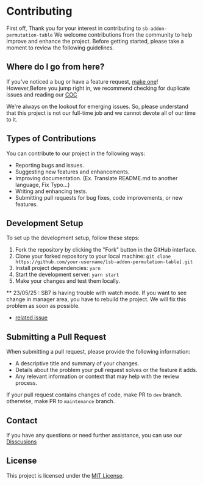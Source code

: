 # Contributing

First off, Thank you for your interest in contributing to `sb-addon-permutation-table` We welcome contributions from the community to help improve and enhance the project. Before getting started, please take a moment to review the following guidelines.

## Where do I go from here?

If you've noticed a bug or have a feature request, [make one](https://github.com/daimresearch/sb-addon-permutation-table/issues/new)! However,Before you jump right in, we recommend checking for duplicate issues and reading our [COC](./CODE_OF_CONDUCT.md)

We're always on the lookout for emerging issues. So, please understand that this project is not our full-time job and we cannot devote all of our time to it.

## Types of Contributions

You can contribute to our project in the following ways:

- Reporting bugs and issues.
- Suggesting new features and enhancements.
- Improving documentation. (Ex. Translate README.md to another language, Fix Typo...)
- Writing and enhancing tests.
- Submitting pull requests for bug fixes, code improvements, or new features.

## Development Setup

To set up the development setup, follow these steps:

1. Fork the repository by clicking the "Fork" button in the GitHub interface.
2. Clone your forked repository to your local machine: `git clone https://github.com/your-username/[sb-addon-permutation-table].git`
3. Install project dependencies: `yarn`
4. Start the development server: `yarn start`
5. Make your changes and test them locally.

\*\* 23/05/25 : SB7 is having trouble with watch mode. If you want to see change in manager area, you have to rebuild the project. We will fix this problem as soon as possible.

- [related issue](https://github.com/storybookjs/addon-kit/issues/49)

## Submitting a Pull Request

When submitting a pull request, please provide the following information:

- A descriptive title and summary of your changes.
- Details about the problem your pull request solves or the feature it adds.
- Any relevant information or context that may help with the review process.

If your pull request contains changes of code, make PR to `dev` branch.
otherwise, make PR to `maintenance` branch.

## Contact

If you have any questions or need further assistance, you can use our [Disscusions](https://github.com/daimresearch/sb-addon-permutation-table/discussions)

## License

This project is licensed under the [MIT License](LICENSE).
